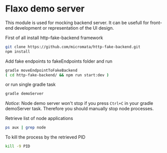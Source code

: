 # Flaxo demo server

This module is used for mocking backend server. It can be usefull for 
front-end development or representation of the UI design.

First of all install http-fake-backend framework

```bash
git clone https://github.com/micromata/http-fake-backend.git
npm install
```

Add fake endpoints to fakeEndpoints folder and run

```bash
gradle moveEndpointToFakeBackend
( cd http-fake-backend/ && npm run start:dev )
```

or run single gradle task

```bash
gradle demoServer
```

*Notice:* Node demo server won't stop if you press `Ctrl+C` in your gradle demoServer task.
Therefore you should manually stop node processes.

Retrieve list of node applications

```bash
ps aux | grep node
```

To kill the process by the retrieved PID

```bash
kill -9 PID
```